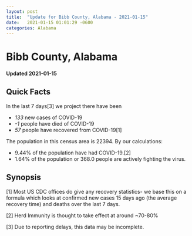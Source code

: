 ```yaml
---
layout: post
title:  "Update for Bibb County, Alabama - 2021-01-15"
date:   2021-01-15 01:01:29 -0600
categories: Alabama
---
```


# Bibb County, Alabama
#### Updated 2021-01-15

## Quick Facts

In the last 7 days[3] we project there have been
- *133* new cases of COVID-19
- *-1* people have died of COVID-19
- *57* people have recovered from COVID-19[1]

The population in this census area is 22394. By our calculations:
- 9.44% of the population have had COVID-19.[2]
- 1.64% of the population or 368.0 people are actively fighting the virus.

## Synopsis




[1] Most US CDC offices do give any recovery statistics- we base this on a formula which looks at confirmed new cases
15 days ago (the average recovery time) and deaths over the last 7 days.

[2] Herd Immunity is thought to take effect at around ~70-80%

[3] Due to reporting delays, this data may be incomplete.
 
    